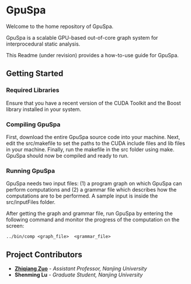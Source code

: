# GpuSpa
Welcome to the home repository of GpuSpa.

GpuSpa is a scalable GPU-based out-of-core graph system for interprocedural static analysis.

This Readme (under revision) provides a how-to-use guide for GpuSpa.
## Getting Started
### Required Libraries
Ensure that you have a recent version of the CUDA Toolkit and the Boost library installed in your system.
### Compiling GpuSpa
First, download the entire GpuSpa source code into your machine. Next, edit the src/makefile to set the paths to the CUDA include files and lib files in your machine. Finally, run the makefile in the src folder using make. GpuSpa should now be compiled and ready to run.
### Running GpuSpa
GpuSpa needs two input files: (1) a program graph on which GpuSpa can perform computations and (2) a grammar file which describes how the computations are to be performed. A sample input is inside the src/inputFiles folder.

After getting the graph and grammar file, run GpuSpa by entering the following command and monitor the progress of the computation on the screen:
```
../bin/comp <graph_file>  <grammar_file>
```
## Project Contributors
* [**Zhiqiang Zuo**](http://zuozhiqiang.bitbucket.io/) - *Assistant Professor, Nanjing University*
* **Shenming Lu** - *Graduate Student, Nanjing University*
